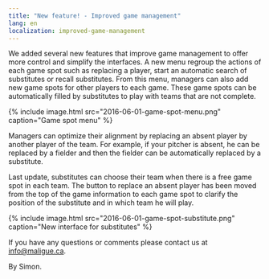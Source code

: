 ```yaml
---
title: "New feature! - Improved game management"
lang: en
localization: improved-game-management
---
```

We added several new features that improve game management to offer more control and simplify the interfaces. A new menu regroup the actions of each game spot such as replacing a player, start an automatic search of substitutes or recall substitutes. From this menu, managers can also add new game spots for other players to each game. These game spots can be automatically filled by substitutes to play with teams that are not complete.

{% include image.html src="2016-06-01-game-spot-menu.png" caption="Game spot menu" %}

Managers can optimize their alignment by replacing an absent player by another player of the team. For example, if your pitcher is absent, he can be replaced by a fielder and then the fielder can be automatically replaced by a substitute.

Last update, substitutes can choose their team when there is a free game spot in each team. The button to replace an absent player has been moved from the top of the game information to each game spot to clarify the position of the substitute and in which team he will play.

{% include image.html src="2016-06-01-game-spot-substitute.png" caption="New interface for substitutes" %}

If you have any questions or comments please contact us at [info@maligue.ca](mailto:info@maligue.ca).

By Simon.

